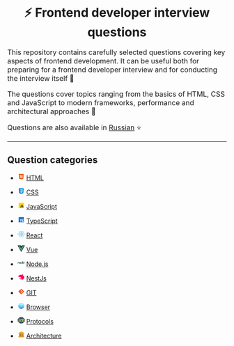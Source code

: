 <div align="center">
  <h1>⚡ Frontend developer interview questions</h1>
</div>

<p style="font-size: 16px">
This repository contains carefully selected questions covering key aspects of frontend development. It can be useful both for preparing for a frontend developer interview and for conducting the interview itself 🎯
</p>

<p style="font-size: 16px">
The questions cover topics ranging from the basics of HTML, CSS and JavaScript to modern frameworks, performance and architectural approaches 🚀
</p>

<p style="font-size: 16px">
Questions are also available in <a href="./src/questions/ru-RU/README.md">Russian</a> ⭐
</p>

---

## Question categories

- ![HTML](./src/assets/icons/icons-for-main-readme/html.png) [HTML](src/questions/en-EN/html.md)

- ![CSS](./src/assets/icons/icons-for-main-readme/css.png) [CSS](src/questions/en-EN/css.md)

- ![JavaScript](./src/assets/icons/icons-for-main-readme/js.png) [JavaScript](src/questions/en-EN/js.md)

- ![TypeScript](./src/assets/icons/icons-for-main-readme/ts.png) [TypeScript](src/questions/en-EN/ts.md)

- ![React](./src/assets/icons/icons-for-main-readme/react.png) [React](src/questions/en-EN/react.md)

- ![Vue](./src/assets/icons/icons-for-main-readme/vue.png) [Vue](src/questions/en-EN/vue.md)

- ![Node.js](./src/assets/icons/icons-for-main-readme/nodejs.png) [Node.js](src/questions/en-EN/nodejs.md)

- ![NestJs](./src/assets/icons/icons-for-main-readme/nestjs.png) [NestJs](src/questions/en-EN/nestjs.md)

- ![GIT](./src/assets/icons/icons-for-main-readme/git.png) [GIT](src/questions/en-EN/git.md)

- ![Browser](./src/assets/icons/icons-for-main-readme/browser.png) [Browser](src/questions/en-EN/browser.md)

- ![Protocols](./src/assets/icons/icons-for-main-readme/protocol.png) [Protocols](src/questions/en-EN/protocols.md)

- ![Architecture](./src/assets/icons/icons-for-main-readme/architecture.png) [Architecture](src/questions/en-EN/architecture.md)
